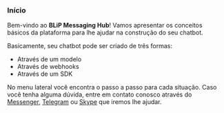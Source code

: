 ### Início

Bem-vindo ao **BLiP Messaging Hub**! Vamos apresentar os conceitos básicos da plataforma para lhe ajudar na construção do seu chatbot.

Basicamente, seu chatbot pode ser criado de três formas:
- Através de um modelo
- Através de webhooks
- Através de um SDK

No menu lateral você encontra o passo a passo para cada situação. Caso você tenha alguma dúvida, entre em contato conosco através do [Messenger](http://m.me/blipajuda), [Telegram](https://telegram.me/blip_ajuda_bot) ou [Skype](https://join.skype.com/bot/d58d9364-2498-4304-8400-6800c1fd2f2b?add) que iremos lhe ajudar.

